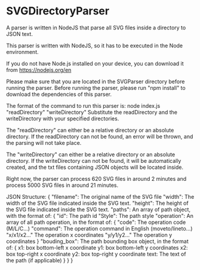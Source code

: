 # SVGDirectoryParser

A parser is written in NodeJS that parse all SVG files inside a directory to JSON text.

This parser is written with NodeJS, so it has to be executed in the Node environment.

If you do not have Node.js installed on your device, you can download it from https://nodejs.org/en

Please make sure that you are located in the SVGParser directory before running the parser.
Before running the parser, please run "npm install" to download the dependencies of this parser.

The format of the command to run this parser is:
node index.js "readDirectory" "writeDirectory"
Substitute the readDirectory and the writeDirectory with your specified directories.

The "readDirectory" can either be a relative directory or an absolute directory. If the readDirectory can not be found, an error will be thrown, and the parsing will not take place.

The "writeDirectory" can either be a relative directory or an absolute directory. If the writeDirectory can not be found, it will be automatically created, and the txt files containing JSON objects will be located inside.

Right now, the parser can process 620 SVG files in around 2 minutes and process 5000 SVG files in around 21 minutes.

JSON Structure:
{
"filename": The original name of the SVG file
"width": The width of the SVG file indicated inside the SVG text.
"height": The height of the SVG file indicated inside the SVG text.
"paths": An array of path object, with the format of:
{
"id": The path id
"Style": The path style
"operation": An array of all path operation, in the format of:
{
"code": The operation code (M/L/C...)
"command": The operation command in English (moveto/lineto...)
"x/x1/x2..." The operation x coordinates
"y/y1/y2..." The operation y coordinates
}
"bouding_box": The path bounding box object, in the format of:
{
x1: box bottom-left x coordinate
y1: box bottom-left y coordinates
x2: box top-right x coordinate
y2: box top-right y coordinate
text: The text of the path (if applicable)
}
}
}
